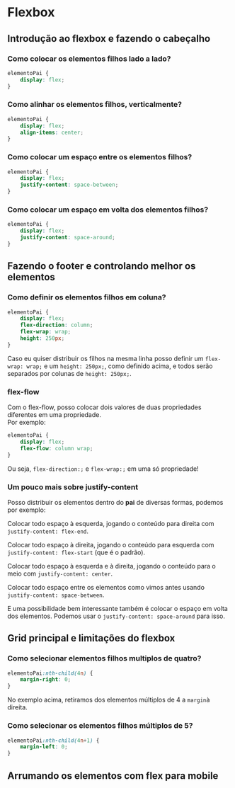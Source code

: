 # Flexbox

## Introdução ao flexbox e fazendo o cabeçalho

### Como colocar os elementos filhos lado a lado?

```css
elementoPai {
    display: flex;
}
```

### Como alinhar os elementos filhos, verticalmente?

```css
elementoPai {
    display: flex;
    align-items: center;
}
```

### Como colocar um espaço entre os elementos filhos?

```css
elementoPai {
    display: flex;
    justify-content: space-between;
}
```
### Como colocar um espaço em volta dos elementos filhos?
```css
elementoPai {
    display: flex;
    justify-content: space-around;
}
```
## Fazendo o footer e controlando melhor os elementos
### Como definir os elementos filhos em coluna?
```css
elementoPai {
    display: flex;
    flex-direction: column;
    flex-wrap: wrap;
    height: 250px; 
}
```
Caso eu quiser distribuir os filhos na mesma linha posso definir um `flex-wrap: wrap;` e um `height: 250px;`, como definido acima, e todos serão separados por colunas de `height: 250px;`.

### flex-flow
Com o flex-flow, posso colocar dois valores de duas propriedades diferentes em uma propriedade.  
Por exemplo:
```css
elementoPai {
    display: flex;
    flex-flow: column wrap;
}
```
Ou seja, `flex-direction:;` e `flex-wrap:;` em uma só propriedade!

### Um pouco mais sobre justify-content

Posso distribuir os elementos dentro do **pai** de diversas formas, podemos por exemplo:

Colocar todo espaço à esquerda, jogando o conteúdo para direita com `justify-content: flex-end`.

Colocar todo espaço à direita, jogando o conteúdo para esquerda com `justify-content: flex-start` (que é o padrão).

Colocar todo espaço à esquerda e à direita, jogando o conteúdo para o meio com `justify-content: center`.

Colocar todo espaço entre os elementos como vimos antes usando `justify-content: space-between`.

E uma possibilidade bem interessante também é colocar o espaço em volta dos elementos. Podemos usar o `justify-content: space-around` para isso.

## Grid principal e limitações do flexbox

### Como selecionar elementos filhos multiplos de quatro?
```css
elementoPai:nth-child(4n) {
    margin-right: 0;
}
```
No exemplo acima, retiramos dos elementos múltiplos de 4 a `margin`à direita.
### Como selecionar os elementos filhos múltiplos de 5?
```css
elementoPai:nth-child(4n+1) {
    margin-left: 0;
}
```
## Arrumando os elementos com flex para mobile
